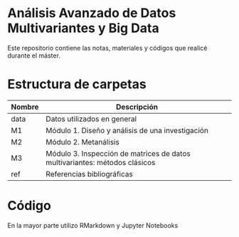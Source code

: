 # Análisis Avanzado de Datos Multivariantes y Big Data

Este repositorio contiene las notas, materiales y códigos que realicé durante el máster.

# Estructura de carpetas

Nombre | Descripción
------ | -----------
data | Datos utilizados en general
M1 | Módulo 1. Diseño y análisis de una investigación
M2 | Módulo 2. Metanálisis
M3 | Módulo 3. Inspección de matrices de datos multivariantes: métodos clásicos
ref | Referencias bibliográficas 

# Código

En la mayor parte utilizo RMarkdown y Jupyter Notebooks
